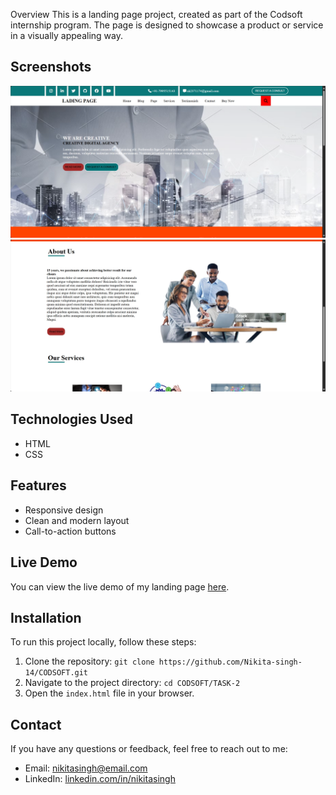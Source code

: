 Overview
This is a landing page project, created as part of the Codsoft internship program. The page is designed to showcase a product or service in a visually appealing way.

## Screenshots
![Screenshot 1](screenshots/screenshot1.png)
![Screenshot 2](screenshots/screenshot2.png)

## Technologies Used
* HTML
* CSS

## Features
* Responsive design
* Clean and modern layout
* Call-to-action buttons

## Live Demo
You can view the live demo of my landing page [here](https://nikita-singh-14.github.io/landing-page/).

## Installation
To run this project locally, follow these steps:

1. Clone the repository: `git clone https://github.com/Nikita-singh-14/CODSOFT.git`
2. Navigate to the project directory: `cd CODSOFT/TASK-2`
3. Open the `index.html` file in your browser.

## Contact
If you have any questions or feedback, feel free to reach out to me:

* Email: [nikitasingh@email.com](mailto:nikitasingh@email.com)
* LinkedIn: [linkedin.com/in/nikitasingh](https://www.linkedin.com/in/nikitasingh/)

